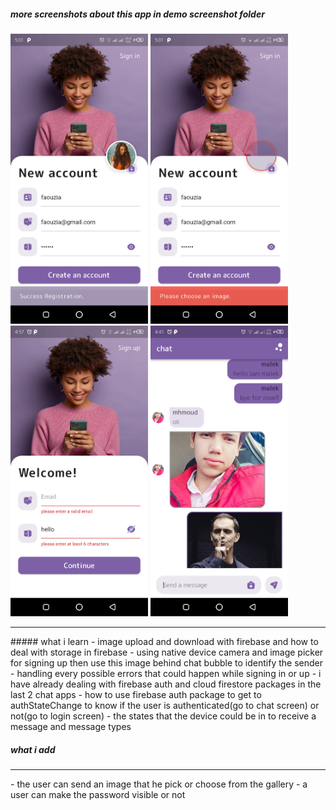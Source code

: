 ##### more screenshots about this app in demo screenshot folder

<p float='left'>
  <img src='demo%20screenshot/Screenshot_20221101-170147.png' width='220'/>
  <img src='demo%20screenshot/Screenshot_20221101-170114.png' width='220'/>
  <img src='demo%20screenshot/Screenshot_20221101-165742.png' width='220'/>
  <img src='demo%20screenshot/Screenshot_20221101-164142.png' width='220'/>
</p>

<hr/>
##### what i learn
- image upload and download with firebase and how to deal with storage in firebase
- using native device camera and image picker for signing up then use this image behind chat bubble to identify the sender
- handling every possible errors that could happen while signing in or up
- i have already dealing with firebase auth and cloud firestore packages in the last 2 chat apps
- how to use firebase auth package to get to authStateChange to know if the user is authenticated(go to chat screen) or not(go to login screen)
- the states that the device could be in to receive a message and message types

##### what i add
<hr/>
- the user can send an image that he pick or choose from the gallery
- a user can make the password visible or not
